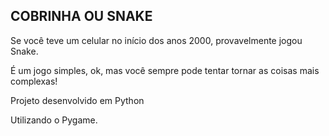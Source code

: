 ## COBRINHA OU SNAKE 





Se você teve um celular no início dos anos 2000, provavelmente jogou Snake.

É um jogo simples, ok, mas você sempre pode tentar tornar as coisas mais complexas!

Projeto desenvolvido em Python

Utilizando o Pygame.

